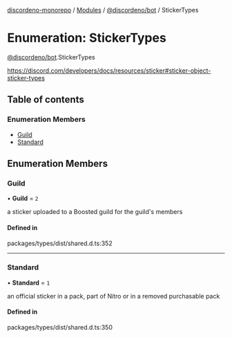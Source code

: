 [discordeno-monorepo](../README.md) / [Modules](../modules.md) / [@discordeno/bot](../modules/discordeno_bot.md) / StickerTypes

# Enumeration: StickerTypes

[@discordeno/bot](../modules/discordeno_bot.md).StickerTypes

https://discord.com/developers/docs/resources/sticker#sticker-object-sticker-types

## Table of contents

### Enumeration Members

- [Guild](discordeno_bot.StickerTypes.md#guild)
- [Standard](discordeno_bot.StickerTypes.md#standard)

## Enumeration Members

### Guild

• **Guild** = `2`

a sticker uploaded to a Boosted guild for the guild's members

#### Defined in

packages/types/dist/shared.d.ts:352

---

### Standard

• **Standard** = `1`

an official sticker in a pack, part of Nitro or in a removed purchasable pack

#### Defined in

packages/types/dist/shared.d.ts:350
